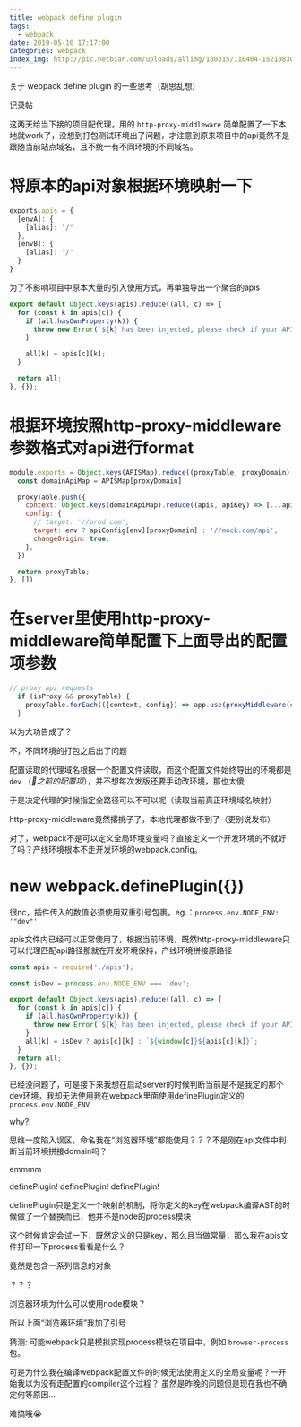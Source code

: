 ```yaml
---
title: webpack define plugin
tags:
  - webpack
date: 2019-05-10 17:17:00
categories: webpack
index_img: http://pic.netbian.com/uploads/allimg/180315/110404-1521083044b19d.jpg
---
```

关于 webpack define plugin 的一些思考（胡思乱想）

记录帖
<!-- more -->

这两天给当下接的项目配代理，用的 `http-proxy-middleware` 简单配置了一下本地就work了，没想到打包测试环境出了问题，才注意到原来项目中的api竟然不是跟随当前站点域名，且不统一有不同环境的不同域名。

# 将原本的api对象根据环境映射一下

```js
exports.apis = {
  [envA]: {
    [alias]: '/'
  },
  [envB]: {
    [alias]: '/'
  }
}
```

为了不影响项目中原本大量的引入使用方式，再单独导出一个聚合的apis
```js
export default Object.keys(apis).reduce((all, c) => {
  for (const k in apis[c]) {
    if (all.hasOwnProperty(k)) {
      throw new Error(`${k} has been injected, please check if your API key is duplicated.`);
    }

    all[k] = apis[c][k];
  }

  return all;
}, {});
```

# 根据环境按照http-proxy-middleware参数格式对api进行format

```js
module.exports = Object.keys(APISMap).reduce((proxyTable, proxyDomain) => {
  const domainApiMap = APISMap[proxyDomain]

  proxyTable.push({
    context: Object.keys(domainApiMap).reduce((apis, apiKey) => [...apis, domainApiMap[apiKey]], []),
    config: {
      // target: '//prod.com',
      target: env ? apiConfig[env][proxyDomain] : '//mock.com/api',
      changeOrigin: true,  
    },
  })

  return proxyTable;
}, [])

```

# 在server里使用http-proxy-middleware简单配置下上面导出的配置项参数
```js
// proxy api requests
  if (isProxy && proxyTable) {
    proxyTable.forEach(({context, config}) => app.use(proxyMiddleware(context, config)))
  }
```

以为大功告成了？

不，不同环境的打包之后出了问题

配置读取的代理域名根据一个配置文件读取，而这个配置文件始终导出的环境都是`dev` （_之前的配置项_），并不想每次发版还要手动改环境，那也太傻

于是决定代理的时候指定全路径可以不可以呢（读取当前真正环境域名映射）

http-proxy-middleware竟然撂挑子了，本地代理都做不到了（更别说发布）

对了，webpack不是可以定义全局环境变量吗？直接定义一个开发环境的不就好了吗？产线环境根本不走开发环境的webpack.config。

# new webpack.definePlugin({})

很nc，插件传入的数值必须使用双重引号包裹，eg.：`process.env.NODE_ENV: '"dev"'`

apis文件内已经可以正常使用了，根据当前环境，既然http-proxy-middleware只可以代理匹配api路径那就在开发环境保持，产线环境拼接原路径
```js
const apis = require('./apis');

const isDev = process.env.NODE_ENV === 'dev';

export default Object.keys(apis).reduce((all, c) => {
  for (const k in apis[c]) {
    if (all.hasOwnProperty(k)) {
      throw new Error(`${k} has been injected, please check if your API key is duplicated.`);
    }
    all[k] = isDev ? apis[c][k] : `${window[c]}${apis[c][k]}`;
  }
  return all;
}, {});
```

已经没问题了，可是接下来我想在启动server的时候判断当前是不是我定的那个dev环境，我却无法使用我在webpack里面使用definePlugin定义的`process.env.NODE_ENV`

why?!

思维一度陷入误区，命名我在“浏览器环境”都能使用？？？不是刚在api文件中判断当前环境拼接domain吗？

emmmm

definePlugin!
definePlugin!
definePlugin!

definePlugin只是定义一个映射的机制，将你定义的key在webpack编译AST的时候做了一个替换而已，他并不是node的process模块

这个时候肯定会试一下，既然定义的只是key，那么且当做常量，那么我在apis文件打印一下process看看是什么？

竟然是包含一系列信息的对象

？？？

浏览器环境为什么可以使用node模块？

所以上面“浏览器环境”我加了引号

猜测: 可能webpack只是模拟实现process模块在项目中，例如 `browser-process` 包。

可是为什么我在编译webpack配置文件的时候无法使用定义的全局变量呢？一开始我以为没有走配置的compiler这个过程？
虽然是昨晚的问题但是现在我也不确定何等原因...

难搞哦😭
